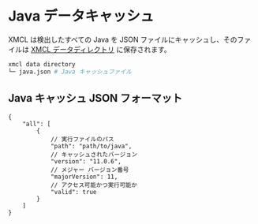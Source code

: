 # Java データキャッシュ

XMCL は検出したすべての Java を JSON ファイルにキャッシュし、そのファイルは [XMCL データディレクトリ](/jp/guide/manage#xmcl-cache-and-database) に保存されます。

```sh
xmcl data directory
└─ java.json # Java キャッシュファイル
```

## Java キャッシュ JSON フォーマット

```json5
{
    "all": [
        {
            // 実行ファイルのパス
            "path": "path/to/java",
            // キャッシュされたバージョン
            "version": "11.0.6",
            // メジャー バージョン番号
            "majorVersion": 11,
            // アクセス可能かつ実行可能か
            "valid": true
        }
    ]
}
```
